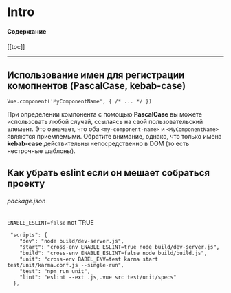 # Intro
#### Содержание
[[toc]]

--- 

## Использование имен для регистрации комопнентов (PascalCase, kebab-case)
```
Vue.component('MyComponentName', { /* ... */ })
```

При определении компонента с помощью **PascalCase** вы можете использовать любой случай, ссылаясь на свой пользовательский элемент. Это означает, что оба `<my-component-name>` и `<MyComponentName>` являются приемлемыми. Обратите внимание, однако, что только имена **kebab-case** действительны непосредственно в DOM (то есть нестрочные шаблоны).

## Как убрать eslint если он мешает собраться проекту
###### package.json
`ENABLE_ESLINT=false` not TRUE
```
 "scripts": {
    "dev": "node build/dev-server.js",
    "start": "cross-env ENABLE_ESLINT=true node build/dev-server.js",
    "build": "cross-env ENABLE_ESLINT=false node build/build.js",
    "unit": "cross-env BABEL_ENV=test karma start test/unit/karma.conf.js --single-run",
    "test": "npm run unit",
    "lint": "eslint --ext .js,.vue src test/unit/specs"
  },

```